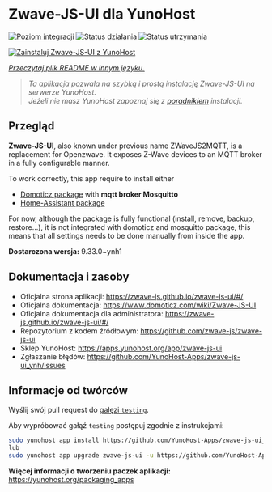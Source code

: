 <!--
To README zostało automatycznie wygenerowane przez <https://github.com/YunoHost/apps/tree/master/tools/readme_generator>
Nie powinno być ono edytowane ręcznie.
-->

# Zwave-JS-UI dla YunoHost

[![Poziom integracji](https://apps.yunohost.org/badge/integration/zwave-js-ui)](https://ci-apps.yunohost.org/ci/apps/zwave-js-ui/)
![Status działania](https://apps.yunohost.org/badge/state/zwave-js-ui)
![Status utrzymania](https://apps.yunohost.org/badge/maintained/zwave-js-ui)

[![Zainstaluj Zwave-JS-UI z YunoHost](https://install-app.yunohost.org/install-with-yunohost.svg)](https://install-app.yunohost.org/?app=zwave-js-ui)

*[Przeczytaj plik README w innym języku.](./ALL_README.md)*

> *Ta aplikacja pozwala na szybką i prostą instalację Zwave-JS-UI na serwerze YunoHost.*  
> *Jeżeli nie masz YunoHost zapoznaj się z [poradnikiem](https://yunohost.org/install) instalacji.*

## Przegląd

**Zwave-JS-UI**, also known under previous name ZWaveJS2MQTT, is a replacement for Openzwave. It exposes Z-Wave devices to an MQTT broker in a fully configurable manner.

To work correctly, this app require to install either
- [Domoticz package](https://github.com/YunoHost-Apps/domoticz_ynh) with **mqtt broker Mosquitto**
- [Home-Assistant package](https://github.com/YunoHost-Apps/homeassistant_ynh)


For now, although the package is fully functional (install, remove, backup, restore...), it is not integrated with domoticz and mosquitto package, this means that all settings needs to be done manually from inside the app.



**Dostarczona wersja:** 9.33.0~ynh1
## Dokumentacja i zasoby

- Oficjalna strona aplikacji: <https://zwave-js.github.io/zwave-js-ui/#/>
- Oficjalna dokumentacja: <https://www.domoticz.com/wiki/Zwave-JS-UI>
- Oficjalna dokumentacja dla administratora: <https://zwave-js.github.io/zwave-js-ui/#/>
- Repozytorium z kodem źródłowym: <https://github.com/zwave-js/zwave-js-ui>
- Sklep YunoHost: <https://apps.yunohost.org/app/zwave-js-ui>
- Zgłaszanie błędów: <https://github.com/YunoHost-Apps/zwave-js-ui_ynh/issues>

## Informacje od twórców

Wyślij swój pull request do [gałęzi `testing`](https://github.com/YunoHost-Apps/zwave-js-ui_ynh/tree/testing).

Aby wypróbować gałąź `testing` postępuj zgodnie z instrukcjami:

```bash
sudo yunohost app install https://github.com/YunoHost-Apps/zwave-js-ui_ynh/tree/testing --debug
lub
sudo yunohost app upgrade zwave-js-ui -u https://github.com/YunoHost-Apps/zwave-js-ui_ynh/tree/testing --debug
```

**Więcej informacji o tworzeniu paczek aplikacji:** <https://yunohost.org/packaging_apps>
